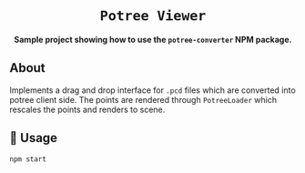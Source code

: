 <div align="center">

  <h1><code>Potree Viewer</code></h1>

  <strong>Sample project showing how to use the <code>potree-converter</code> NPM package.</strong>
</div>

## About
Implements a drag and drop interface for `.pcd` files which are converted into potree client side. The points are rendered through `PotreeLoader` which rescales the points and renders to scene.


## 🚴 Usage

```
npm start
```